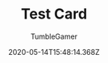 ---
title: Test Card
author:
  - TumbleGamer
description: Colour that is based on the positon of pixels
date: 2020-05-14T15:48:14.368Z
buttons:
  - name: Install
    href: https://github.com/tumble1999/my-shaders-for-BC/raw/master/test-card.bcs.json
---